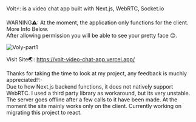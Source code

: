 Volt⚡: is a video chat app built with Next.js, WebRTC, Socket.io

WARNING⚠: At the moment, the application only functions for the client. More Info Below.</br>
After allowing permission you will be able to see your pretty face 😊.


![Voly-part1](https://user-images.githubusercontent.com/68613251/167022756-13fce82e-3649-435e-bef5-faeed67e9036.gif)

Visit Site🌏: https://volt-video-chat-app.vercel.app/ </br>


Thanks for taking the time to look at my project, any feedback is muchly appreciated!✨ </br>
Due to how Next.js backend functions, it does not natively support WebRTC. I used a third party library as workaround, but its very unstable. The server goes offline after a few calls to it have been made. At the moment the site mainly works only on the client. Currently working on migrating this project to react.


